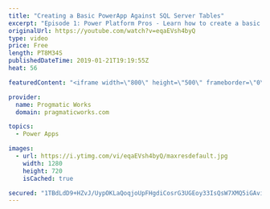 ```yaml
---
title: "Creating a Basic PowerApp Against SQL Server Tables"
excerpt: "Episode 1: Power Platform Pros - Learn how to create a basic PowerApp using Start with Data wizard and an Azure SQL Server table.   For PowerApps training, please go to http://www.pragmaticworks.com  - - - - - - - - - - - - - - - - - - - - - - - - - - - - - - - - - - - - - - - - - - - - - -- - - - -"
originalUrl: https://youtube.com/watch?v=eqaEVsh4byQ
type: video
price: Free
length: PT8M34S
publishedDateTime: 2019-01-21T19:19:55Z
heat: 56

featuredContent: "<iframe width=\"800\" height=\"500\" frameborder=\"0\" src=\"https://www.youtube.com/embed/eqaEVsh4byQ\" allow=\"accelerometer; autoplay; encrypted-media; gyroscope; picture-in-picture\" allowfullscreen></iframe>"

provider:
  name: Progmatic Works
  domain: pragmaticworks.com

topics:
  - Power Apps

images:
  - url: https://i.ytimg.com/vi/eqaEVsh4byQ/maxresdefault.jpg
    width: 1280
    height: 720
    isCached: true

secured: "1TBdLdD9+HZvJ/UypOKLaQoqjoUpFHgdiCosrG3UGEoy33IsQsW7XMQ5iGAvicIG9JocabswvXoE4eUJAGE5CIl9uFRJKd0dxUsDeQ1fXOZSfJnXK06RJzo6msHFDLNXA6wHVKj8xKhhS7OYghoERiPFOHepuNYYOKXAISokAnJWOynYFcJAvMi/o+MfxXmPDr4/ZIj6zS1yI9D9gCoZhHIgLEM2fpG7fI7QDWGyxmybTjwmihKQWmSNp8FZAkArgdHWm50qHxE18u0jMyaO1xTtoMEXVkg1CFaAlikljm8Fud8Npg0dt7ma0eZEwDXhH5yxtk4GAI6PMuxtKunDpfpnzov36zb9kDPonvoqXpLAjxfov/aRTw8hlZu5NpkfsSzd64LAJGZB03KkG/4UJA==;BBHDWS1//nZaF3kTSwl4fg=="
---
```


